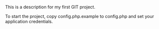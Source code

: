 This is a description for my first GIT project.

To start the project, copy config.php.example to config.php and set your application credentials.
